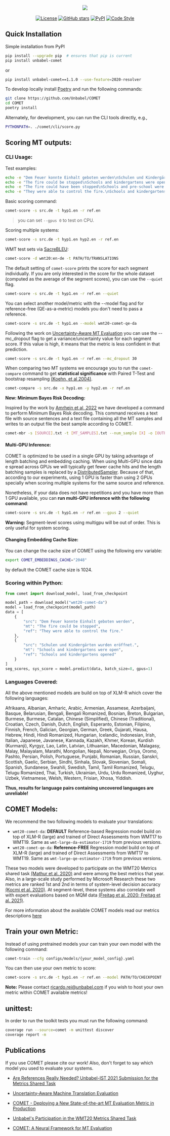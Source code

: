 <p align="center">
  <img src="https://raw.githubusercontent.com/Unbabel/COMET/master/docs/source/_static/img/COMET_lockup-dark.png">
  <br />
  <br />
  <a href="https://github.com/Unbabel/COMET/blob/master/LICENSE"><img alt="License" src="https://img.shields.io/github/license/Unbabel/COMET" /></a>
  <a href="https://github.com/Unbabel/COMET/stargazers"><img alt="GitHub stars" src="https://img.shields.io/github/stars/Unbabel/COMET" /></a>
  <a href=""><img alt="PyPI" src="https://img.shields.io/pypi/v/unbabel-comet" /></a>
  <a href="https://github.com/psf/black"><img alt="Code Style" src="https://img.shields.io/badge/code%20style-black-black" /></a>
</p>

## Quick Installation

Simple installation from PyPI

```bash
pip install --upgrade pip  # ensures that pip is current 
pip install unbabel-comet
```
or
```bash
pip install unbabel-comet==1.1.0 --use-feature=2020-resolver
```

To develop locally install [Poetry](https://python-poetry.org/docs/#installation) and run the following commands:
```bash
git clone https://github.com/Unbabel/COMET
cd COMET
poetry install
```

Alternately, for development, you can run the CLI tools directly, e.g.,

```bash
PYTHONPATH=. ./comet/cli/score.py
```

## Scoring MT outputs:

### CLI Usage:

Test examples:

```bash
echo -e "Dem Feuer konnte Einhalt geboten werden\nSchulen und Kindergärten wurden eröffnet." >> src.de
echo -e "The fire could be stopped\nSchools and kindergartens were open" >> hyp1.en
echo -e "The fire could have been stopped\nSchools and pre-school were open" >> hyp2.en
echo -e "They were able to control the fire.\nSchools and kindergartens opened" >> ref.en
```

Basic scoring command:
```bash
comet-score -s src.de -t hyp1.en -r ref.en
```
> you can set `--gpus 0` to test on CPU.

Scoring multiple systems:
```bash
comet-score -s src.de -t hyp1.en hyp2.en -r ref.en
```

WMT test sets via [SacreBLEU](https://github.com/mjpost/sacrebleu):

```bash
comet-score -d wmt20:en-de -t PATH/TO/TRANSLATIONS
```

The default setting of `comet-score` prints the score for each segment individually. If you are only interested in the score for the whole dataset (computed as the average of the segment scores), you can use the `--quiet` flag.

```bash
comet-score -s src.de -t hyp1.en -r ref.en --quiet
```

You can select another model/metric with the --model flag and for reference-free (QE-as-a-metric) models you don't need to pass a reference.

```bash
comet-score -s src.de -t hyp1.en --model wmt20-comet-qe-da
```

Following the work on [Uncertainty-Aware MT Evaluation](https://aclanthology.org/2021.findings-emnlp.330/) you can use the --mc_dropout flag to get a variance/uncertainty value for each segment score. If this value is high, it means that the metric is less confident in that prediction.

```bash
comet-score -s src.de -t hyp1.en -r ref.en --mc_dropout 30
```

When comparing two MT systems we encourage you to run the `comet-compare` command to get **statistical significance** with Paired T-Test and bootstrap resampling [(Koehn, et al 2004)](https://aclanthology.org/W04-3250/).

```bash
comet-compare -s src.de -x hyp1.en -y hyp2.en -r ref.en
```

**New: Minimum Bayes Risk Decoding:**

Inspired by the work by [Amrhein et al, 2022](https://arxiv.org/abs/2202.05148) we have developed a command to perform Minimum Bayes Risk decoding. This command receives a text file with source sentences and a text file containing all the MT samples and writes to an output file the best sample according to COMET.

```bash
comet-mbr -s [SOURCE].txt -t [MT_SAMPLES].txt --num_sample [X] -o [OUTPUT_FILE].txt
```


#### Multi-GPU Inference:

COMET is optimized to be used in a single GPU by taking advantage of length batching and embedding caching. When using Multi-GPU since data e spread across GPUs we will typically get fewer cache hits and the length batching samples is replaced by a [DistributedSampler](https://pytorch-lightning.readthedocs.io/en/latest/common/trainer.html#replace-sampler-ddp). Because of that, according to our experiments, using 1 GPU is faster than using 2 GPUs specially when scoring multiple systems for the same source and reference.

Nonetheless, if your data does not have repetitions and you have more than 1 GPU available, you can **run multi-GPU inference with the following command**:

```bash
comet-score -s src.de -t hyp1.en -r ref.en --gpus 2 --quiet
```

**Warning:** Segment-level scores using multigpu will be out of order. This is only useful for system scoring.

#### Changing Embedding Cache Size:
You can change the cache size of COMET using the following env variable:

```bash
export COMET_EMBEDDINGS_CACHE="2048"
```
by default the COMET cache size is 1024.


### Scoring within Python:

```python
from comet import download_model, load_from_checkpoint

model_path = download_model("wmt20-comet-da")
model = load_from_checkpoint(model_path)
data = [
    {
        "src": "Dem Feuer konnte Einhalt geboten werden",
        "mt": "The fire could be stopped",
        "ref": "They were able to control the fire."
    },
    {
        "src": "Schulen und Kindergärten wurden eröffnet.",
        "mt": "Schools and kindergartens were open",
        "ref": "Schools and kindergartens opened"
    }
]
seg_scores, sys_score = model.predict(data, batch_size=8, gpus=1)
```

### Languages Covered:

All the above mentioned models are build on top of XLM-R which cover the following languages:

Afrikaans, Albanian, Amharic, Arabic, Armenian, Assamese, Azerbaijani, Basque, Belarusian, Bengali, Bengali Romanized, Bosnian, Breton, Bulgarian, Burmese, Burmese, Catalan, Chinese (Simplified), Chinese (Traditional), Croatian, Czech, Danish, Dutch, English, Esperanto, Estonian, Filipino, Finnish, French, Galician, Georgian, German, Greek, Gujarati, Hausa, Hebrew, Hindi, Hindi Romanized, Hungarian, Icelandic, Indonesian, Irish, Italian, Japanese, Javanese, Kannada, Kazakh, Khmer, Korean, Kurdish (Kurmanji), Kyrgyz, Lao, Latin, Latvian, Lithuanian, Macedonian, Malagasy, Malay, Malayalam, Marathi, Mongolian, Nepali, Norwegian, Oriya, Oromo, Pashto, Persian, Polish, Portuguese, Punjabi, Romanian, Russian, Sanskri, Scottish, Gaelic, Serbian, Sindhi, Sinhala, Slovak, Slovenian, Somali, Spanish, Sundanese, Swahili, Swedish, Tamil, Tamil Romanized, Telugu, Telugu Romanized, Thai, Turkish, Ukrainian, Urdu, Urdu Romanized, Uyghur, Uzbek, Vietnamese, Welsh, Western, Frisian, Xhosa, Yiddish.

**Thus, results for language pairs containing uncovered languages are unreliable!**

## COMET Models:

We recommend the two following models to evaluate your translations:

- `wmt20-comet-da`: **DEFAULT** Reference-based Regression model build on top of XLM-R (large) and trained of Direct Assessments from WMT17 to WMT19. Same as `wmt-large-da-estimator-1719` from previous versions.
- `wmt20-comet-qe-da`: **Reference-FREE** Regression model build on top of XLM-R (large) and trained of Direct Assessments from WMT17 to WMT19. Same as `wmt-large-qe-estimator-1719` from previous versions.

These two models were developed to participate on the WMT20 Metrics shared task [(Mathur et al. 2020)](https://aclanthology.org/2020.wmt-1.77.pdf) and were among the best metrics that year. Also, in a large-scale study performed by Microsoft Research these two metrics are ranked 1st and 2nd in terms of system-level decision accuracy [(Kocmi et al. 2020)](https://arxiv.org/pdf/2107.10821.pdf). At segment-level, these systems also correlate well with expert evaluations based on MQM data [(Freitag et al. 2020](https://arxiv.org/pdf/2104.14478.pdf)[; Freitag et al. 2021)](https://aclanthology.org/2021.wmt-1.73/).

For more information about the available COMET models read our metrics descriptions [here](METRICS.md)

## Train your own Metric: 

Instead of using pretrained models your can train your own model with the following command:
```bash
comet-train --cfg configs/models/{your_model_config}.yaml
```

You can then use your own metric to score:

```bash
comet-score -s src.de -t hyp1.en -r ref.en --model PATH/TO/CHECKPOINT
```

**Note:** Please contact ricardo.rei@unbabel.com if you wish to host your own metric within COMET available metrics!

## unittest:
In order to run the toolkit tests you must run the following command:

```bash
coverage run --source=comet -m unittest discover
coverage report -m
```

## Publications
If you use COMET please cite our work! Also, don't forget to say which model you used to evaluate your systems.

- [Are References Really Needed? Unbabel-IST 2021 Submission for the Metrics Shared Task](http://statmt.org/wmt21/pdf/2021.wmt-1.111.pdf)

- [Uncertainty-Aware Machine Translation Evaluation](https://aclanthology.org/2021.findings-emnlp.330/) 

- [COMET - Deploying a New State-of-the-art MT Evaluation Metric in Production](https://www.aclweb.org/anthology/2020.amta-user.4)

- [Unbabel's Participation in the WMT20 Metrics Shared Task](https://aclanthology.org/2020.wmt-1.101/)

- [COMET: A Neural Framework for MT Evaluation](https://www.aclweb.org/anthology/2020.emnlp-main.213)



